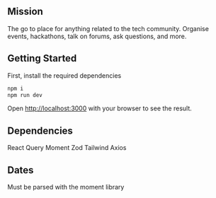 ## Mission
The go to place for anything related to the tech community. Organise events, hackathons, talk on forums, ask questions, and more.

## Getting Started

First, install the required dependencies

```bash
npm i
npm run dev
```
Open [http://localhost:3000](http://localhost:3000) with your browser to see the result.

## Dependencies

React Query
Moment
Zod
Tailwind
Axios

## Dates
Must be parsed with the moment library